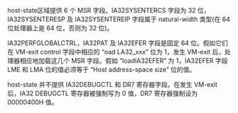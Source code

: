 
host-state区域提供 6 个 MSR 字段。IA32SYSENTERCS 字段为 32 位，IA32SYSENTERESP 及 IA32SYSENTEREIP 字段属于 natural-width 类型(在 64 位处理器上是 64 位，否则为 32 位)。

IA32PERFGLOBALCTRL，IA32PAT 及 IA32EFER 字段是固定 64 位。假如它们在 VM-exit control 字段中相应的 “oad LA32_xxx” 位为 1，发生 VM-exit 后，处理器相应地加载这几个 MSR 字段。假如 “loadIA32EFER” 为 1，IA32EFER 字段 LME 和 LMA 位的值必须等于 “Host address-space size” 位的值。

host-state 并不提供 IA32DEBUGCTL 和 DR7 寄存器字段。在发生 VM-exit 后，IA32 DEBUGCTL 寄存器被强制写为 0 值，DR7 寄存器强制设为 00000400H 值。